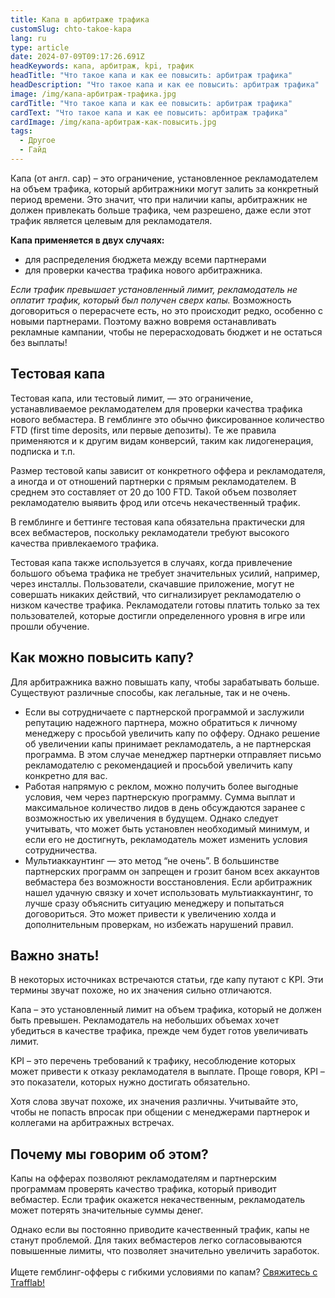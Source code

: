 ```yaml
---
title: Капа в арбитраже трафика
customSlug: chto-takoe-kapa
lang: ru
type: article
date: 2024-07-09T09:17:26.691Z
headKeywords: капа, арбитраж, kpi, трафик
headTitle: "Что такое капа и как ее повысить: арбитраж трафика"
headDescription: "Что такое капа и как ее повысить: арбитраж трафика"
image: /img/капа-арбитраж-трафика.jpg
cardTitle: "Что такое капа и как ее повысить: арбитраж трафика"
cardText: "Что такое капа и как ее повысить: арбитраж трафика"
cardImage: /img/капа-арбитраж-как-повысить.jpg
tags:
  - Другое
  - Гайд
---
```

Капа (от англ. cap) – это ограничение, установленное рекламодателем на объем трафика, который арбитражники могут залить за конкретный период времени. Это значит, что при наличии капы, арбитражник не должен привлекать больше трафика, чем разрешено, даже если этот трафик является целевым для рекламодателя.

**Капа применяется в двух случаях:** 

* для распределения бюджета между всеми партнерами 
* для проверки качества трафика нового арбитражника. 

*Если трафик превышает установленный лимит, рекламодатель не оплатит трафик, который был получен сверх капы.* Возможность договориться о перерасчете есть, но это происходит редко, особенно с новыми партнерами. Поэтому важно вовремя останавливать рекламные кампании, чтобы не перерасходовать бюджет и не остаться без выплаты!

## Тестовая капа

Тестовая капа, или тестовый лимит, — это ограничение, устанавливаемое рекламодателем для проверки качества трафика нового вебмастера. В гемблинге это обычно фиксированное количество FTD (first time deposits, или первые депозиты). Те же правила применяются и к другим видам конверсий, таким как лидогенерация, подписка и т.п.

Размер тестовой капы зависит от конкретного оффера и рекламодателя, а иногда и от отношений партнерки с прямым рекламодателем. В среднем это составляет от 20 до 100 FTD. Такой объем позволяет рекламодателю выявить фрод или отсечь некачественный трафик.

В гемблинге и беттинге тестовая капа обязательна практически для всех вебмастеров, поскольку рекламодатели требуют высокого качества привлекаемого трафика.

Тестовая капа также используется в случаях, когда привлечение большого объема трафика не требует значительных усилий, например, через инсталлы. Пользователи, скачавшие приложение, могут не совершать никаких действий, что сигнализирует рекламодателю о низком качестве трафика. Рекламодатели готовы платить только за тех пользователей, которые достигли определенного уровня в игре или прошли обучение.

## Как можно повысить капу?

Для арбитражника важно повышать капу, чтобы зарабатывать больше. Существуют различные способы, как легальные, так и не очень.

* Если вы сотрудничаете с партнерской программой и заслужили репутацию надежного партнера, можно обратиться к личному менеджеру с просьбой увеличить капу по офферу. Однако решение об увеличении капы принимает рекламодатель, а не партнерская программа. В этом случае менеджер партнерки отправляет письмо рекламодателю с рекомендацией и просьбой увеличить капу конкретно для вас.
* Работая напрямую с реклом, можно получить более выгодные условия, чем через партнерскую программу. Сумма выплат и максимальное количество лидов в день обсуждаются заранее с возможностью их увеличения в будущем. Однако следует учитывать, что может быть установлен необходимый минимум, и если его не достигнуть, рекламодатель может изменить условия сотрудничества.
* Мультиаккаунтинг — это метод “не очень”. В большинстве партнерских программ он запрещен и грозит баном всех аккаунтов вебмастера без возможности восстановления. Если арбитражник нашел удачную связку и хочет использовать мультиаккаунтинг, то лучше сразу объяснить ситуацию менеджеру и попытаться договориться. Это может привести к увеличению холда и дополнительным проверкам, но избежать нарушений правил.

## Важно знать!

В некоторых источниках встречаются статьи, где капу путают с KPI. Эти термины звучат похоже, но их значения сильно отличаются.

Капа – это установленный лимит на объем трафика, который не должен быть превышен. Рекламодатель на небольших объемах хочет убедиться в качестве трафика, прежде чем будет готов увеличивать лимит.

KPI – это перечень требований к трафику, несоблюдение которых может привести к отказу рекламодателя в выплате. Проще говоря, KPI – это показатели, которых нужно достигать обязательно.

Хотя слова звучат похоже, их значения различны. Учитывайте это, чтобы не попасть впросак при общении с менеджерами партнерок и коллегами на арбитражных встречах.

## Почему мы говорим об этом?

Капы на офферах позволяют рекламодателям и партнерским программам проверять качество трафика, который приводит вебмастер. Если трафик окажется некачественным, рекламодатель может потерять значительные суммы денег.

Однако если вы постоянно приводите качественный трафик, капы не станут проблемой. Для таких вебмастеров легко согласовываются повышенные лимиты, что позволяет значительно увеличить заработок.\
\
Ищете гемблинг-офферы с гибкими условиями по капам? [Свяжитесь с Trafflab!](https://t.me/trafflab_cpa)